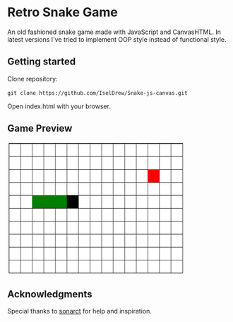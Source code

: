 # Retro Snake Game

An old fashioned snake game made with JavaScript and CanvasHTML. In latest versions I've tried to implement OOP style instead of functional style.

## Getting started

Clone repository:

`git clone https://github.com/IselDrew/Snake-js-canvas.git`

Open index.html with your browser.

## Game Preview

![Snake Game Demo](demo/snakeDemo.gif)

## Acknowledgments

Special thanks to [sonarct](https://github.com/sonarct) for help and inspiration.
